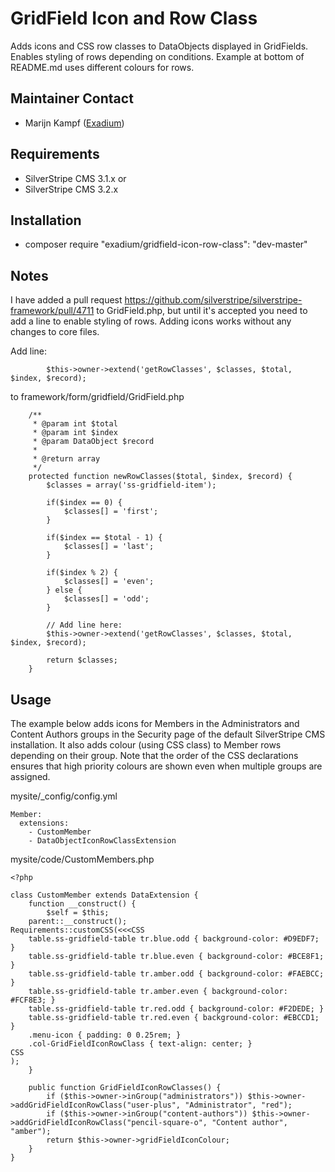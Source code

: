 GridField Icon and Row Class
=================
Adds icons and CSS row classes to DataObjects displayed in GridFields. Enables styling of rows depending on conditions. Example at bottom of README.md uses different colours for rows.

## Maintainer Contact
* Marijn Kampf ([Exadium](https://github.com/marijnkampf/GridField-Icon-Row-Class))

## Requirements
* SilverStripe CMS 3.1.x
or 
* SilverStripe CMS 3.2.x

## Installation
* composer require "exadium/gridfield-icon-row-class": "dev-master"

## Notes
I have added a pull request https://github.com/silverstripe/silverstripe-framework/pull/4711 to GridField.php, but until it's accepted you need to add a line to enable styling of rows. Adding icons works without any changes to core files.

Add line:
````
		$this->owner->extend('getRowClasses', $classes, $total, $index, $record);
````
to framework/form/gridfield/GridField.php
````
	/**
	 * @param int $total
	 * @param int $index
	 * @param DataObject $record
	 *
	 * @return array
	 */
	protected function newRowClasses($total, $index, $record) {
		$classes = array('ss-gridfield-item');

		if($index == 0) {
			$classes[] = 'first';
		}

		if($index == $total - 1) {
			$classes[] = 'last';
		}

		if($index % 2) {
			$classes[] = 'even';
		} else {
			$classes[] = 'odd';
		}
		
		// Add line here:
		$this->owner->extend('getRowClasses', $classes, $total, $index, $record);

		return $classes;
	}
````

## Usage
The example below adds icons for Members in the Administrators and Content Authors groups in the Security page of the default SilverStripe CMS installation. It also adds colour (using CSS class) to Member rows depending on their group. Note that the order of the CSS declarations ensures that high priority colours are shown even when multiple groups are assigned.

mysite/_config/config.yml
````
Member:
  extensions:
    - CustomMember
    - DataObjectIconRowClassExtension
````

mysite/code/CustomMembers.php
````
<?php

class CustomMember extends DataExtension {
	function __construct() {
		$self = $this;
    parent::__construct();
Requirements::customCSS(<<<CSS
	table.ss-gridfield-table tr.blue.odd { background-color: #D9EDF7; }
	table.ss-gridfield-table tr.blue.even { background-color: #BCE8F1; }
	table.ss-gridfield-table tr.amber.odd { background-color: #FAEBCC; }
	table.ss-gridfield-table tr.amber.even { background-color: #FCF8E3; }
	table.ss-gridfield-table tr.red.odd { background-color: #F2DEDE; }
	table.ss-gridfield-table tr.red.even { background-color: #EBCCD1; }
	.menu-icon { padding: 0 0.25rem; }
	.col-GridFieldIconRowClass { text-align: center; }
CSS
);
	}

	public function GridFieldIconRowClasses() {
		if ($this->owner->inGroup("administrators")) $this->owner->addGridFieldIconRowClass("user-plus", "Administrator", "red");
		if ($this->owner->inGroup("content-authors")) $this->owner->addGridFieldIconRowClass("pencil-square-o", "Content author", "amber");
		return $this->owner->gridFieldIconColour;
	}
}
````